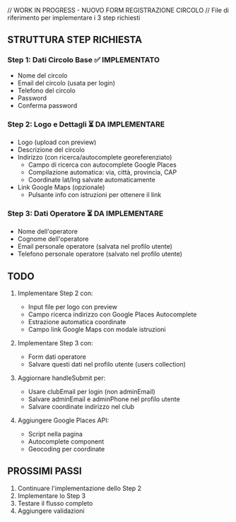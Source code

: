 // WORK IN PROGRESS - NUOVO FORM REGISTRAZIONE CIRCOLO
// File di riferimento per implementare i 3 step richiesti

## STRUTTURA STEP RICHIESTA

### Step 1: Dati Circolo Base ✅ IMPLEMENTATO
- Nome del circolo
- Email del circolo (usata per login)
- Telefono del circolo
- Password
- Conferma password

### Step 2: Logo e Dettagli ⏳ DA IMPLEMENTARE
- Logo (upload con preview)
- Descrizione del circolo
- Indirizzo (con ricerca/autocomplete georeferenziato)
  - Campo di ricerca con autocomplete Google Places
  - Compilazione automatica: via, città, provincia, CAP
  - Coordinate lat/lng salvate automaticamente
- Link Google Maps (opzionale)
  - Pulsante info con istruzioni per ottenere il link

### Step 3: Dati Operatore ⏳ DA IMPLEMENTARE
- Nome dell'operatore
- Cognome dell'operatore
- Email personale operatore (salvata nel profilo utente)
- Telefono personale operatore (salvato nel profilo utente)

## TODO

1. Implementare Step 2 con:
   - Input file per logo con preview
   - Campo ricerca indirizzo con Google Places Autocomplete
   - Estrazione automatica coordinate
   - Campo link Google Maps con modale istruzioni

2. Implementare Step 3 con:
   - Form dati operatore
   - Salvare questi dati nel profilo utente (users collection)

3. Aggiornare handleSubmit per:
   - Usare clubEmail per login (non adminEmail)
   - Salvare adminEmail e adminPhone nel profilo utente
   - Salvare coordinate indirizzo nel club

4. Aggiungere Google Places API:
   - Script nella pagina
   - Autocomplete component
   - Geocoding per coordinate

## PROSSIMI PASSI

1. Continuare l'implementazione dello Step 2
2. Implementare lo Step 3
3. Testare il flusso completo
4. Aggiungere validazioni
